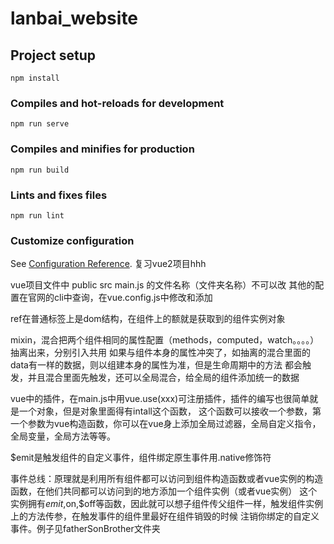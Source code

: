 # lanbai_website

## Project setup
```
npm install
```

### Compiles and hot-reloads for development
```
npm run serve
```

### Compiles and minifies for production
```
npm run build
```

### Lints and fixes files
```
npm run lint
```

### Customize configuration
See [Configuration Reference](https://cli.vuejs.org/config/).
复习vue2项目hhh


vue项目文件中 public src main.js 的文件名称（文件夹名称）不可以改
其他的配置在官网的cli中查询，在vue.config.js中修改和添加

ref在普通标签上是dom结构，在组件上的额就是获取到的组件实例对象

mixin，混合把两个组件相同的属性配置（methods，computed，watch。。。。）抽离出来，分别引入共用
如果与组件本身的属性冲突了，如抽离的混合里面的data有一样的数据，则以组建本身的属性为准，但是生命周期中的方法
都会触发，并且混合里面先触发，还可以全局混合，给全局的组件添加统一的数据

vue中的插件，在main.js中用vue.use(xxx)可注册插件，插件的编写也很简单就是一个对象，但是对象里面得有intall这个函数，
这个函数可以接收一个参数，第一个参数为vue构造函数，你可以在vue身上添加全局过滤器，全局自定义指令，全局变量，全局方法等等。

$emit是触发组件的自定义事件，组件绑定原生事件用.native修饰符

事件总线：原理就是利用所有组件都可以访问到组件构造函数或者vue实例的构造函数，在他们共同都可以访问到的地方添加一个组件实例（或者vue实例）
这个实例拥有$emit,$on,$off等函数，因此就可以想子组件传父组件一样，触发组件实例上的方法传参，在触发事件的组件里最好在组件销毁的时候
注销你绑定的自定义事件。例子见fatherSonBrother文件夹





